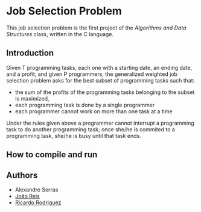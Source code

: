 # Job Selection Problem

This job selection problem is the first project of the *Algorithms and Data Structures* class, written in the C language.

## Introduction

Given T programming tasks, each one with a starting date, an ending date, and a profit, and given P programmers, the generalized weighted job selection problem asks for the best subset of programming tasks such that:
- the sum of the profits of the programming tasks belonging to the subset is maximized,
- each programming task is done by a single programmer
- each programmer cannot work on more than one task at a time

Under the rules given above a programmer cannot interrupt a programming task to do another programming task; once she/he is commited to a programming task, she/he is busy until that task ends.

## How to compile and run



## Authors

- Alexandre Serras
- [João Reis](https://github.com/joaoreis16)
- [Ricardo Rodriguez](https://github.com/ricardombrodriguez)
